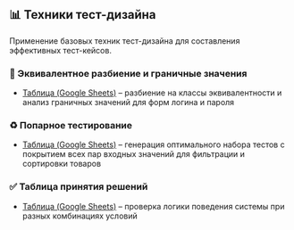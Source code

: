 ## 📊 Техники тест-дизайна

Применение базовых техник тест-дизайна для составления эффективных тест-кейсов.

### 📏 Эквивалентное разбиение и граничные значения  
- [Таблица (Google Sheets)](https://docs.google.com/spreadsheets/d/1kNx37BxS2nRLMfNLpm6BLx8g9nRjKAFgNJ0VrR34TOY/edit?gid=0#gid=0) – разбиение на классы эквивалентности и анализ граничных значений для форм логина и пароля

### ♻️ Попарное тестирование  
- [Таблица (Google Sheets)](https://docs.google.com/spreadsheets/d/1T8S48pn8-9SapcMI2K--xNB4yzU0F75UrQ6S5wdZNyU/edit?gid=0#gid=0) – генерация оптимального набора тестов с покрытием всех пар входных значений для фильтрации и сортировки товаров

### ✅ Таблица принятия решений  
- [Таблица (Google Sheets)](https://docs.google.com/spreadsheets/d/19Oca-BITfGaF-VPoNvXMl2ia_5kZ7OALnoaHCJCvaXQ/edit?gid=0#gid=0) – проверка логики поведения системы при разных комбинациях условий
